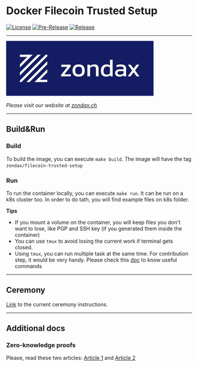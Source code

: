 # Docker Filecoin Trusted Setup

[![License](https://img.shields.io/badge/License-Apache%202.0-blue.svg)](https://opensource.org/licenses/Apache-2.0)
[![Pre-Release](https://github.com/zondax/docker-filecoin-trusted-setup/actions/workflows/pre-release.yaml/badge.svg)](https://github.com/zondax/docker-filecoin-trusted-setup/actions/workflows/pre-release.yaml)
[![Release](https://github.com/zondax/docker-filecoin-trusted-setup/actions/workflows/publish.yaml/badge.svg)](https://github.com/zondax/docker-filecoin-trusted-setup/actions/workflows/publish.yaml)

---

![zondax](docs/zondax.jpg)

_Please visit our website at [zondax.ch](zondax.ch)_

---
## Build&Run
### Build
To build the image, you can execute `make build`. The image will have the tag `zondax/filecoin-trusted-setup`

### Run
To run the container locally, you can execute `make run`. It can be run on a k8s cluster too. In order to do tath, you will find example files on k8s folder. 

**Tips**
- If you mount a volume on the container, you will keep files you don't want to lose, like PGP and SSH key (if you generated them inside the container)
- You can use `tmux` to avoid losing the current work if terminal gets closed.
- Using `tmux`, you can run multiple task at the same time. For contribution step, it would be very handy. Please check this [doc](https://tmuxcheatsheet.com) to know useful commands
--- 
## Ceremony

[Link](https://github.com/filecoin-project/phase2-attestations/tree/trusted-setup-2/ts2) to the current ceremony instructions. 

---

## Additional docs
### Zero-knowledge proofs
Please, read these two articles: [Article 1](https://medium.com/qed-it/diving-into-the-snarks-setup-phase-b7660242a0d7) and [Article 2](https://zkproof.org/2021/06/30/setup-ceremonies)
